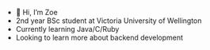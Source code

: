 - 👋 Hi, I’m Zoe
- 2nd year BSc student at Victoria University of Wellington
- Currently learning Java/C/Ruby
- Looking to learn more about backend development
